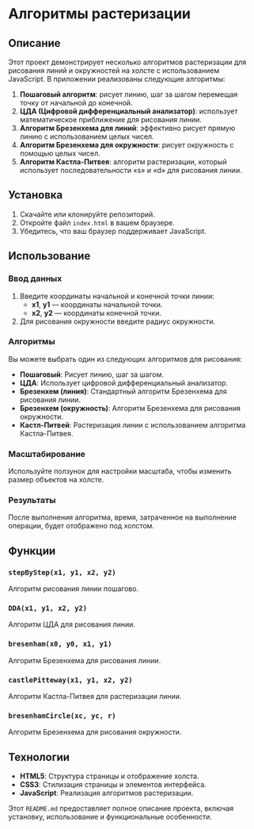 # Алгоритмы растеризации

## Описание

Этот проект демонстрирует несколько алгоритмов растеризации для рисования линий и окружностей на холсте с использованием JavaScript. В приложении реализованы следующие алгоритмы:

1. **Пошаговый алгоритм**: рисует линию, шаг за шагом перемещая точку от начальной до конечной.
2. **ЦДА (Цифровой дифференциальный анализатор)**: использует математическое приближение для рисования линии.
3. **Алгоритм Брезенхема для линий**: эффективно рисует прямую линию с использованием целых чисел.
4. **Алгоритм Брезенхема для окружности**: рисует окружность с помощью целых чисел.
5. **Алгоритм Кастла-Питвея**: алгоритм растеризации, который использует последовательности «s» и «d» для рисования линии.

## Установка

1. Скачайте или клонируйте репозиторий.
2. Откройте файл `index.html` в вашем браузере.
3. Убедитесь, что ваш браузер поддерживает JavaScript.

## Использование

### Ввод данных

1. Введите координаты начальной и конечной точки линии:
   - **x1**, **y1** — координаты начальной точки.
   - **x2**, **y2** — координаты конечной точки.
2. Для рисования окружности введите радиус окружности.

### Алгоритмы

Вы можете выбрать один из следующих алгоритмов для рисования:

- **Пошаговый**: Рисует линию, шаг за шагом.
- **ЦДА**: Использует цифровой дифференциальный анализатор.
- **Брезенхем (линия)**: Стандартный алгоритм Брезенхема для рисования линии.
- **Брезенхем (окружность)**: Алгоритм Брезенхема для рисования окружности.
- **Кастл-Питвей**: Растеризация линии с использованием алгоритма Кастла-Питвея.

### Масштабирование

Используйте ползунок для настройки масштаба, чтобы изменить размер объектов на холсте.

### Результаты

После выполнения алгоритма, время, затраченное на выполнение операции, будет отображено под холстом.

## Функции

### `stepByStep(x1, y1, x2, y2)`
Алгоритм рисования линии пошагово.

### `DDA(x1, y1, x2, y2)`
Алгоритм ЦДА для рисования линии.

### `bresenham(x0, y0, x1, y1)`
Алгоритм Брезенхема для рисования линии.

### `castlePitteway(x1, y1, x2, y2)`
Алгоритм Кастла-Питвея для растеризации линии.

### `bresenhamCircle(xc, yc, r)`
Алгоритм Брезенхема для рисования окружности.

## Технологии

- **HTML5**: Структура страницы и отображение холста.
- **CSS3**: Стилизация страницы и элементов интерфейса.
- **JavaScript**: Реализация алгоритмов растеризации.

Этот `README.md` предоставляет полное описание проекта, включая установку, использование и функциональные особенности.
